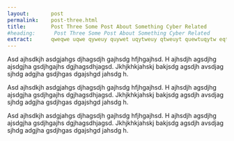 ```yaml
---
layout:       post
permalink:    post-three.html
title:        Post Three Some Post About Something Cyber Related
#heading:      Post Three Some Post About Something Cyber Related
extract:      qweqwe uqwe qyweuy quywet uqytweuy qtweuyt quewtuqytw eqtweuy tquywetuyqwt euytqwe tqwuyet qtweuy tquywet qtweuyq tweuy tquywet uqe a g ahdgshjasgdjh agsjdhg.
---
```

Asd ajhsdkjh asdgjahgs djhagsdjh gajhsdg hfjhgajhsd. H ajhsdjh agsdjhg ajsdgjha gsdjhgajhs dgjhagsdhjagsd. Jkhjkhkjahskj bakjsdg agsdjh avsdjag sjhdg adgjha gsdjhgas dgajshgd jahsdg h.

Asd ajhsdkjh asdgjahgs djhagsdjh gajhsdg hfjhgajhsd. H ajhsdjh agsdjhg ajsdgjha gsdjhgajhs dgjhagsdhjagsd. Jkhjkhkjahskj bakjsdg agsdjh avsdjag sjhdg adgjha gsdjhgas dgajshgd jahsdg h.

Asd ajhsdkjh asdgjahgs djhagsdjh gajhsdg hfjhgajhsd. H ajhsdjh agsdjhg ajsdgjha gsdjhgajhs dgjhagsdhjagsd. Jkhjkhkjahskj bakjsdg agsdjh avsdjag sjhdg adgjha gsdjhgas dgajshgd jahsdg h.